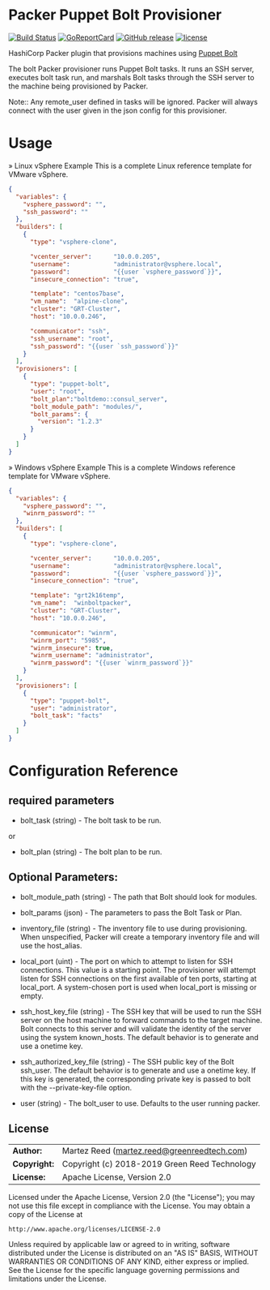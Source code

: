 Packer Puppet Bolt Provisioner
=======

[![Build Status](https://img.shields.io/travis/martezr/packer-provisioner-puppet-bolt/master.svg)][travis]
[![GoReportCard][report-badge]][report]
[![GitHub release](https://img.shields.io/github/release/martezr/packer-provisioner-puppet-bolt.svg)](https://github.com/martezr/packer-provisioner-puppet-bolt/releases/)
[![license](https://img.shields.io/github/license/martezr/packer-provisioner-puppet-bolt.svg)](https://github.com/martezr/packer-provisioner-puppet-bolt/blob/master/LICENSE)

[travis]: https://travis-ci.org/martezr/packer-provisioner-puppet-bolt

[report-badge]: https://goreportcard.com/badge/github.com/martezr/packer-provisioner-puppet-bolt
[report]: https://goreportcard.com/report/github.com/martezr/packer-provisioner-puppet-bolt

HashiCorp Packer plugin that provisions machines using [Puppet Bolt](https://puppet.com/products/bolt)

The bolt Packer provisioner runs Puppet Bolt tasks. It runs an SSH server, executes bolt task run, and marshals Bolt tasks through the SSH server to the machine being provisioned by Packer.

Note:: Any remote_user defined in tasks will be ignored. Packer will always connect with the user given in the json config for this provisioner.

Usage
======

» Linux vSphere Example
This is a complete Linux reference template for VMware vSphere.

```json
{
  "variables": {
    "vsphere_password": "",
    "ssh_password": ""
  },
  "builders": [
    {
      "type": "vsphere-clone",

      "vcenter_server":      "10.0.0.205",
      "username":            "administrator@vsphere.local",
      "password":            "{{user `vsphere_password`}}",
      "insecure_connection": "true",

      "template": "centos7base",
      "vm_name":  "alpine-clone",
      "cluster": "GRT-Cluster",
      "host": "10.0.0.246",

      "communicator": "ssh",
      "ssh_username": "root",
      "ssh_password": "{{user `ssh_password`}}"
    }
  ],
  "provisioners": [
    {
      "type": "puppet-bolt",
      "user": "root",
      "bolt_plan":"boltdemo::consul_server",
      "bolt_module_path": "modules/",
      "bolt_params": {
        "version": "1.2.3"
      }
    }
  ]
}
```

» Windows vSphere Example
This is a complete Windows reference template for VMware vSphere.

```json
{
  "variables": {
    "vsphere_password": "",
    "winrm_password": ""
  },
  "builders": [
    {
      "type": "vsphere-clone",

      "vcenter_server":      "10.0.0.205",
      "username":            "administrator@vsphere.local",
      "password":            "{{user `vsphere_password`}}",
      "insecure_connection": "true",

      "template": "grt2k16temp",
      "vm_name":  "winboltpacker",
      "cluster": "GRT-Cluster",
      "host": "10.0.0.246",

      "communicator": "winrm",
      "winrm_port": "5985",
      "winrm_insecure": true,
      "winrm_username": "administrator",
      "winrm_password": "{{user `winrm_password`}}"
    }
  ],
  "provisioners": [
    {
      "type": "puppet-bolt",
      "user": "administrator",
      "bolt_task": "facts"
    }
  ]
}
```

Configuration Reference
======

required parameters
------

- bolt_task (string) - The bolt task to be run.

or

- bolt_plan (string) - The bolt plan to be run.

Optional Parameters:
------

- bolt_module_path (string) - The path that Bolt should look for modules.

- bolt_params (json) - The parameters to pass the Bolt Task or Plan.

- inventory_file (string) - The inventory file to use during provisioning. When unspecified, Packer will create a temporary inventory file and will use the host_alias.

- local_port (uint) - The port on which to attempt to listen for SSH connections. This value is a starting point. The provisioner will attempt listen for SSH connections on the first available of ten ports, starting at local_port. A system-chosen port is used when local_port is missing or empty.

- ssh_host_key_file (string) - The SSH key that will be used to run the SSH server on the host machine to forward commands to the target machine. Bolt connects to this server and will validate the identity of the server using the system known_hosts. The default behavior is to generate and use a onetime key.

- ssh_authorized_key_file (string) - The SSH public key of the Bolt ssh_user. The default behavior is to generate and use a onetime key. If this key is generated, the corresponding private key is passed to bolt with the --private-key-file option.

- user (string) - The bolt_user to use. Defaults to the user running packer.

## License

|                |                                                  |
| -------------- | ------------------------------------------------ |
| **Author:**    | Martez Reed (<martez.reed@greenreedtech.com>)    |
| **Copyright:** | Copyright (c) 2018-2019 Green Reed Technology    |
| **License:**   | Apache License, Version 2.0                      |

Licensed under the Apache License, Version 2.0 (the "License");
you may not use this file except in compliance with the License.
You may obtain a copy of the License at

    http://www.apache.org/licenses/LICENSE-2.0

Unless required by applicable law or agreed to in writing, software
distributed under the License is distributed on an "AS IS" BASIS,
WITHOUT WARRANTIES OR CONDITIONS OF ANY KIND, either express or implied.
See the License for the specific language governing permissions and
limitations under the License.